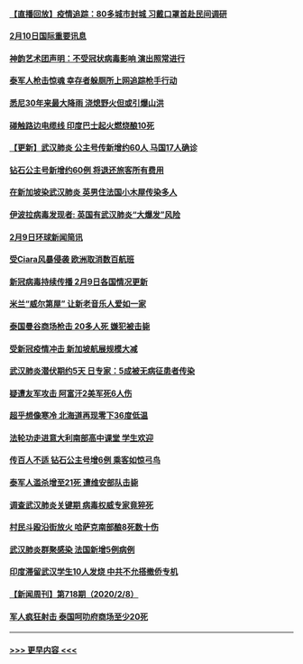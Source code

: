 #### [【直播回放】疫情追踪：80多城市封城 习戴口罩首赴民间调研](../pages/prog202/a102773728.md?t=02102311) 
#### [2月10日国际重要讯息](../pages/prog202/a102773759.md?t=02102311) 
#### [神韵艺术团声明：不受冠状病毒影响 演出照常进行](../pages/prog202/a102773674.md?t=02102311) 
#### [泰军人枪击惊魂 幸存者躲厕所上网追踪枪手行动](../pages/prog202/a102773660.md?t=02102311) 
#### [悉尼30年来最大降雨 浇熄野火但或引爆山洪](../pages/prog202/a102773651.md?t=02102311) 
#### [碰触路边电缆线 印度巴士起火燃烧酿10死](../pages/prog202/a102773642.md?t=02102311) 
#### [【更新】武汉肺炎 公主号传新增约60人 马国17人确诊](../pages/prog202/a102770740.md?t=02102311) 
#### [钻石公主号新增约60例 将退还旅客所有费用](../pages/prog202/a102773601.md?t=02102311) 
#### [在新加坡染武汉肺炎 英男住法国小木屋传染多人](../pages/prog202/a102773485.md?t=02102311) 
#### [伊波拉病毒发现者: 英国有武汉肺炎“大爆发”风险](../pages/prog202/a102773474.md?t=02102311) 
#### [2月9日环球新闻简讯](../pages/prog202/a102773390.md?t=02102311) 
#### [受Ciara风暴侵袭 欧洲取消数百航班](../pages/prog202/a102773357.md?t=02102311) 
#### [新冠病毒持续传播 2月9日各国情况更新](../pages/prog202/a102773346.md?t=02102311) 
#### [米兰“威尔第屋” 让新老音乐人爱如一家](../pages/prog202/a102773245.md?t=02102311) 
#### [泰国曼谷商场枪击 20多人死 嫌犯被击毙](../pages/prog202/a102773230.md?t=02102311) 
#### [受新冠疫情冲击 新加坡航展规模大减](../pages/prog202/a102773207.md?t=02102311) 
#### [武汉肺炎潜伏期约5天 日专家：5成被无病征患者传染](../pages/prog202/a102773145.md?t=02102311) 
#### [疑遭友军攻击 阿富汗2美军死6人伤](../pages/prog202/a102773140.md?t=02102311) 
#### [超乎想像寒冷 北海道再现零下36度低温](../pages/prog202/a102773122.md?t=02102311) 
#### [法轮功走进意大利南部高中课堂 学生欢迎](../pages/prog202/a102773105.md?t=02102311) 
#### [传百人不适 钻石公主号增6例 乘客如惊弓鸟](../pages/prog202/a102773051.md?t=02102311) 
#### [泰军人滥杀增至21死 遭维安部队击毙](../pages/prog202/a102772913.md?t=02102311) 
#### [调查武汉肺炎关键期 病毒权威专家竟猝死](../pages/prog202/a102773033.md?t=02102311) 
#### [村民斗殴沿街放火 哈萨克南部酿8死数十伤](../pages/prog202/a102772980.md?t=02102311) 
#### [武汉肺炎群聚感染 法国新增5例病例](../pages/prog202/a102772957.md?t=02102311) 
#### [印度滞留武汉学生10人发烧 中共不允搭撤侨专机](../pages/prog202/a102772946.md?t=02102311) 
#### [【新闻周刊】第718期（2020/2/8）](../pages/prog202/a102772921.md?t=02102311) 
#### [军人疯狂射击 泰国呵叻府商场至少20死](../pages/prog202/a102772833.md?t=02102311) 

----
#### [ >>> 更早内容 <<< ](../indexes/prog202-earlier.md)
